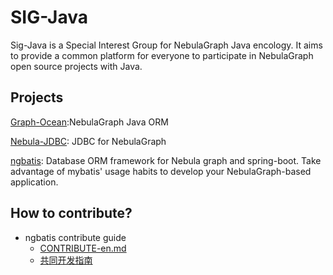 # SIG-Java
Sig-Java is a Special Interest Group for NebulaGraph Java encology. It aims to provide a common platform for everyone to participate in NebulaGraph open source projects with Java.

## Projects
[Graph-Ocean](https://github.com/nebula-contrib/graph-ocean):NebulaGraph Java ORM

[Nebula-JDBC](https://github.com/nebula-contrib/nebula-jdbc): JDBC for NebulaGraph

[ngbatis](https://github.com/nebula-contrib/ngbatis): Database ORM framework for Nebula graph and spring-boot. Take advantage of mybatis' usage habits to develop your NebulaGraph-based application.


## How to contribute?

- ngbatis contribute guide
    - [CONTRIBUTE-en.md](https://github.com/nebula-contrib/ngbatis/blob/master/CONTRIBUTING.md)
    - [共同开发指南](https://github.com/nebula-contrib/ngbatis/blob/master/CONTRIBUTING-CN.md)
